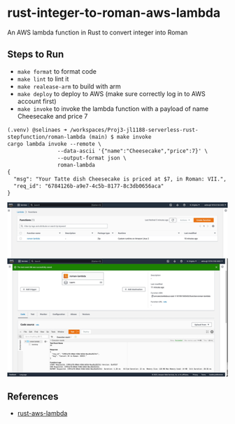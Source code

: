 # rust-integer-to-roman-aws-lambda
An AWS lambda function in Rust to convert integer into Roman

## Steps to Run

* `make format` to format code
* `make lint` to lint it
* `make realease-arm` to build with arm
* `make deploy` to deploy to AWS (make sure correctly log in to AWS account first)
* `make invoke` to invoke the lambda function with a payload of name Cheesecake and price 7

```Working Demo
(.venv) @selinaes ➜ /workspaces/Proj3-jl1188-serverless-rust-stepfunction/roman-lambda (main) $ make invoke
cargo lambda invoke --remote \
                --data-ascii '{"name":"Cheesecake","price":7}' \
                --output-format json \
                roman-lambda
{
  "msg": "Your Tatte dish Cheesecake is priced at $7, in Roman: VII.",
  "req_id": "6784126b-a9e7-4c5b-8177-8c3db0656aca"
}

```
![AWS-Lambda-Running-pic](https://github.com/nogibjj/wk5-Mini-Rust-jl1188/blob/main/roman-lambda/aws-roman-lambda.jpeg?raw=true)


## References

* [rust-aws-lambda](https://github.com/noahgift/rust-mlops-template/tree/main/rust-aws-lambda)
